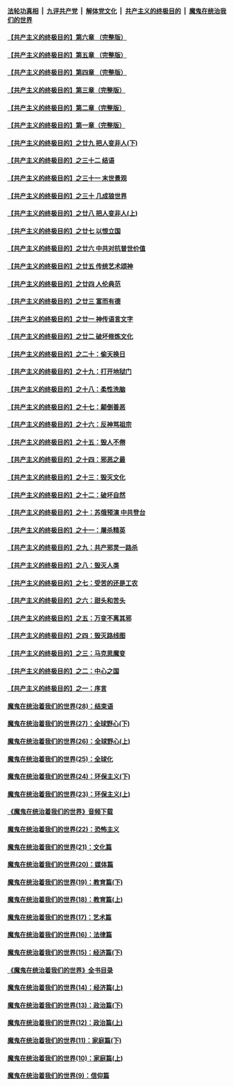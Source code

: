 ####  [法轮功真相](../../../../basic/blob/master/README.md?t=04210801) &nbsp;|&nbsp; [九评共产党](../../../../9ping.md/blob/master/README.md?t=04210801) &nbsp;|&nbsp; [解体党文化](../../../../jtdwh.md/blob/master/README.md?t=04210801)  &nbsp;|&nbsp; [共产主义的终极目的](../../../../gczydzjmd.md/blob/master/README.md?t=04210801) &nbsp;|&nbsp; [魔鬼在统治我们的世界](../../../../mgztzwmdsj.md/blob/master/README.md?t=04210801) 

#### [【共产主义的终极目的】第六章 （完整版）](../pages/nsc422/n11428913.md?t=04210801) 

#### [【共产主义的终极目的】第五章 （完整版）](../pages/nsc422/n11428912.md?t=04210801) 

#### [【共产主义的终极目的】第四章 （完整版）](../pages/nsc422/n11428907.md?t=04210801) 

#### [【共产主义的终极目的】第三章（完整版）](../pages/nsc422/n11428848.md?t=04210801) 

#### [【共产主义的终极目的】第二章（完整版）](../pages/nsc422/n11428831.md?t=04210801) 

#### [【共产主义的终极目的】第一章（完整版）](../pages/nsc422/n11417651.md?t=04210801) 

#### [【共产主义的终极目的】之廿九 把人变非人(下)](../pages/nsc422/n11344140.md?t=04210801) 

#### [【共产主义的终极目的】之三十二 结语](../pages/nsc422/n11360535.md?t=04210801) 

#### [【共产主义的终极目的】之三十一 末世景观](../pages/nsc422/n11351129.md?t=04210801) 

#### [【共产主义的终极目的】之三十 几成狼世界](../pages/nsc422/n11348280.md?t=04210801) 

#### [【共产主义的终极目的】之廿八 把人变非人(上)](../pages/nsc422/n11340492.md?t=04210801) 

#### [【共产主义的终极目的】之廿七 以恨立国](../pages/nsc422/n11336944.md?t=04210801) 

#### [【共产主义的终极目的】之廿六 中共对抗普世价值](../pages/nsc422/n11324785.md?t=04210801) 

#### [【共产主义的终极目的】之廿五 传统艺术颂神](../pages/nsc422/n11296396.md?t=04210801) 

#### [【共产主义的终极目的】之廿四 人伦典范](../pages/nsc422/n11296397.md?t=04210801) 

#### [【共产主义的终极目的】之廿三 富而有德](../pages/nsc422/n11283598.md?t=04210801) 

#### [【共产主义的终极目的】之廿一 神传语言文字](../pages/nsc422/n11263265.md?t=04210801) 

#### [【共产主义的终极目的】之廿二 破坏修炼文化](../pages/nsc422/n11245728.md?t=04210801) 

#### [【共产主义的终极目的】之二十：偷天换日](../pages/nsc422/n11238846.md?t=04210801) 

#### [【共产主义的终极目的】之十九：打开地狱门](../pages/nsc422/n11206376.md?t=04210801) 

#### [【共产主义的终极目的】之十八：柔性洗脑](../pages/nsc422/n11199994.md?t=04210801) 

#### [【共产主义的终极目的】之十七：颠倒善恶](../pages/nsc422/n11179782.md?t=04210801) 

#### [【共产主义的终极目的】之十六：反神骂祖宗](../pages/nsc422/n11166798.md?t=04210801) 

#### [【共产主义的终极目的】之十五：毁人不倦](../pages/nsc422/n11166792.md?t=04210801) 

#### [【共产主义的终极目的】之十四：邪恶之最](../pages/nsc422/n11150249.md?t=04210801) 

#### [【共产主义的终极目的】之十三：毁灭文化](../pages/nsc422/n11135227.md?t=04210801) 

#### [【共产主义的终极目的】之十二：破坏自然](../pages/nsc422/n11135214.md?t=04210801) 

#### [【共产主义的终极目的】之十：苏俄预演 中共登台](../pages/nsc422/n11118424.md?t=04210801) 

#### [【共产主义的终极目的】之十一：屠杀精英](../pages/nsc422/n11118442.md?t=04210801) 

#### [【共产主义的终极目的】之九：共产邪灵一路杀](../pages/nsc422/n11114139.md?t=04210801) 

#### [【共产主义的终极目的】之八：毁灭人类](../pages/nsc422/n11108503.md?t=04210801) 

#### [【共产主义的终极目的】之七：受苦的还是工农](../pages/nsc422/n11101809.md?t=04210801) 

#### [【共产主义的终极目的】之六：甜头和苦头](../pages/nsc422/n11096971.md?t=04210801) 

#### [【共产主义的终极目的】之五：万变不离其邪](../pages/nsc422/n11091285.md?t=04210801) 

#### [【共产主义的终极目的】之四：毁灭路线图](../pages/nsc422/n11086284.md?t=04210801) 

#### [【共产主义的终极目的】之三：马克思魔变](../pages/nsc422/n11061941.md?t=04210801) 

#### [【共产主义的终极目的】之二：中心之国](../pages/nsc422/n11047728.md?t=04210801) 

#### [【共产主义的终极目的】之一：序言](../pages/nsc422/n11086077.md?t=04210801) 

#### [魔鬼在统治着我们的世界(28)：结束语](../pages/nsc422/n10936246.md?t=04210801) 

#### [魔鬼在统治着我们的世界(27)：全球野心(下)](../pages/nsc422/n10928319.md?t=04210801) 

#### [魔鬼在统治着我们的世界(26)：全球野心(上)](../pages/nsc422/n10900318.md?t=04210801) 

#### [魔鬼在统治着我们的世界(25)：全球化](../pages/nsc422/n10788205.md?t=04210801) 

#### [魔鬼在统治着我们的世界(24)：环保主义(下)](../pages/nsc422/n10695307.md?t=04210801) 

#### [魔鬼在统治着我们的世界(23)：环保主义(上)](../pages/nsc422/n10688613.md?t=04210801) 

#### [《魔鬼在统治着我们的世界》音频下载](../pages/nsc422/n10635553.md?t=04210801) 

#### [魔鬼在统治着我们的世界(22)：恐怖主义](../pages/nsc422/n10614727.md?t=04210801) 

#### [魔鬼在统治着我们的世界(21)：文化篇](../pages/nsc422/n10597706.md?t=04210801) 

#### [魔鬼在统治着我们的世界(20)：媒体篇](../pages/nsc422/n10586579.md?t=04210801) 

#### [魔鬼在统治着我们的世界(19)：教育篇(下)](../pages/nsc422/n10564808.md?t=04210801) 

#### [魔鬼在统治着我们的世界(18)：教育篇(上)](../pages/nsc422/n10526970.md?t=04210801) 

#### [魔鬼在统治着我们的世界(17)：艺术篇](../pages/nsc422/n10499093.md?t=04210801) 

#### [魔鬼在统治着我们的世界(16)：法律篇](../pages/nsc422/n10485969.md?t=04210801) 

#### [魔鬼在统治着我们的世界(15)：经济篇(下)](../pages/nsc422/n10469975.md?t=04210801) 

#### [《魔鬼在统治着我们的世界》全书目录](../pages/nsc422/n10464261.md?t=04210801) 

#### [魔鬼在统治着我们的世界(14)：经济篇(上)](../pages/nsc422/n10457370.md?t=04210801) 

#### [魔鬼在统治着我们的世界(13)：政治篇(下)](../pages/nsc422/n10448270.md?t=04210801) 

#### [魔鬼在统治着我们的世界(12)：政治篇(上)](../pages/nsc422/n10444576.md?t=04210801) 

#### [魔鬼在统治着我们的世界(11)：家庭篇(下)](../pages/nsc422/n10440961.md?t=04210801) 

#### [魔鬼在统治着我们的世界(10)：家庭篇(上)](../pages/nsc422/n10435448.md?t=04210801) 

#### [魔鬼在统治着我们的世界(9)：信仰篇](../pages/nsc422/n10432159.md?t=04210801) 

